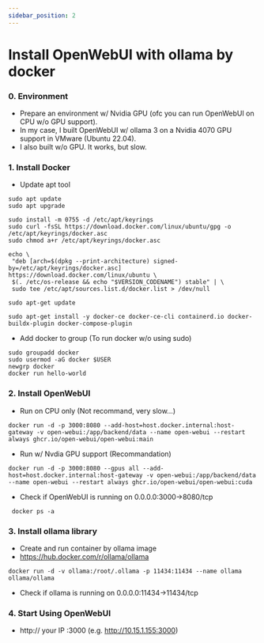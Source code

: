 ```yaml
---
sidebar_position: 2
---
```


# Install OpenWebUI with ollama by docker

### 0. Environment

- Prepare an environment w/ Nvidia GPU (ofc you can run OpenWebUI on CPU w/o GPU support).
- In my case, I built OpenWebUI w/ ollama 3 on a Nvidia 4070 GPU support in VMware (Ubuntu 22.04).
- I also built w/o GPU. It works, but slow.

### 1. Install Docker

- Update apt tool

```
sudo apt update
sudo apt upgrade

sudo install -m 0755 -d /etc/apt/keyrings
sudo curl -fsSL https://download.docker.com/linux/ubuntu/gpg -o /etc/apt/keyrings/docker.asc
sudo chmod a+r /etc/apt/keyrings/docker.asc

echo \
 "deb [arch=$(dpkg --print-architecture) signed-by=/etc/apt/keyrings/docker.asc] https://download.docker.com/linux/ubuntu \
 $(. /etc/os-release && echo "$VERSION_CODENAME") stable" | \
 sudo tee /etc/apt/sources.list.d/docker.list > /dev/null

sudo apt-get update

sudo apt-get install -y docker-ce docker-ce-cli containerd.io docker-buildx-plugin docker-compose-plugin
```

- Add docker to group (To run docker w/o using sudo)

```
sudo groupadd docker
sudo usermod -aG docker $USER
newgrp docker
docker run hello-world
```

### 2. Install OpenWebUI

- Run on CPU only (Not recommand, very slow...)

```
docker run -d -p 3000:8080 --add-host=host.docker.internal:host-gateway -v open-webui:/app/backend/data --name open-webui --restart always ghcr.io/open-webui/open-webui:main
```

- Run w/ Nvdia GPU support (Recommandation)

```
docker run -d -p 3000:8080 --gpus all --add-host=host.docker.internal:host-gateway -v open-webui:/app/backend/data --name open-webui --restart always ghcr.io/open-webui/open-webui:cuda
```

- Check if OpenWebUI is running on 0.0.0.0:3000->8080/tcp

```
 docker ps -a
```

### 3. Install ollama library

- Create and run container by ollama image
- https://hub.docker.com/r/ollama/ollama

```
docker run -d -v ollama:/root/.ollama -p 11434:11434 --name ollama ollama/ollama
```

- Check if ollama is running on 0.0.0.0:11434->11434/tcp

### 4. Start Using OpenWebUI

- http:// your IP :3000 (e.g. http://10.15.1.155:3000)
